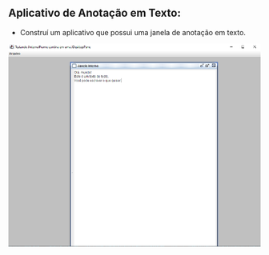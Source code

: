 ## Aplicativo de Anotação em Texto:
   - Construí um aplicativo que possui uma janela de anotação em texto.

![alt text](image-1.png)